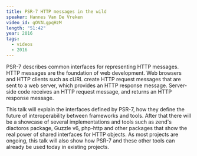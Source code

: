 ```yaml
---
title: PSR-7 HTTP messages in the wild
speaker: Hannes Van De Vreken
video_id: gOVALgpqHzM
length: "51:42"
year: 2016
tags:
  - videos
  - 2016
---
```


PSR-7 describes common interfaces for representing HTTP messages. HTTP messages are the foundation of web development. Web browsers and HTTP clients such as cURL create HTTP request messages that are sent to a web server, which provides an HTTP response message. Server-side code receives an HTTP request message, and returns an HTTP response message.

This talk will explain the interfaces defined by PSR-7, how they define the future of interoperability between frameworks and tools. After that there will be a showcase of several implementations and tools such as zend's diactoros package, Guzzle v6, php-http and other packages that show the real power of shared interfaces for HTTP objects. As most projects are ongoing, this talk will also show how PSR-7 and these other tools can already be used today in existing projects.
